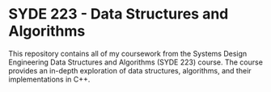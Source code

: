 # SYDE 223 - Data Structures and Algorithms
This repository contains all of my coursework from the Systems Design Engineering Data Structures and Algorithms (SYDE 223) course. The course provides an in-depth exploration of data structures, algorithms, and their implementations in C++.
